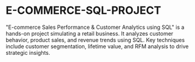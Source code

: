 # E-COMMERCE-SQL-PROJECT
"E-commerce Sales Performance &amp; Customer Analytics using SQL" is a hands-on project simulating a retail business. It analyzes customer behavior, product sales, and revenue trends using SQL. Key techniques include customer segmentation, lifetime value, and RFM analysis to drive strategic insights.
